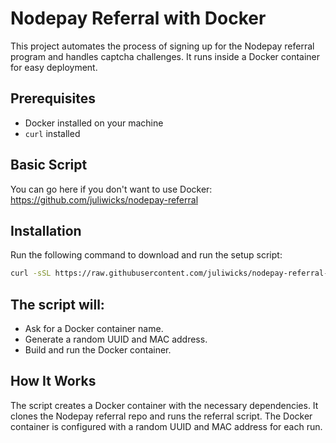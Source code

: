 # Nodepay Referral with Docker

This project automates the process of signing up for the Nodepay referral program and handles captcha challenges. It runs inside a Docker container for easy deployment.

## Prerequisites

- Docker installed on your machine
- `curl` installed

## Basic Script

You can go here if you don't want to use Docker: https://github.com/juliwicks/nodepay-referral

## Installation

Run the following command to download and run the setup script:

```bash
curl -sSL https://raw.githubusercontent.com/juliwicks/nodepay-referral-with-docker/refs/heads/main/start.sh && chmod +x start.sh && ./start.sh
```
## The script will:

- Ask for a Docker container name.
- Generate a random UUID and MAC address.
- Build and run the Docker container.

## How It Works

The script creates a Docker container with the necessary dependencies.
It clones the Nodepay referral repo and runs the referral script.
The Docker container is configured with a random UUID and MAC address for each run.
